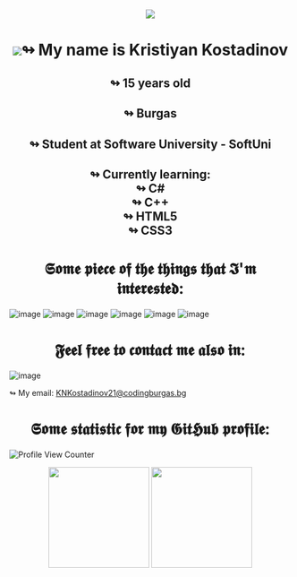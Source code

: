 <h1 align="center">
   <img src="https://readme-typing-svg.herokuapp.com/?font=Montserrat&color=3695F7&size=32&center=true&vCenter=true&lines=Hello%2C+World!;My+name+is+Kristiyan.;Welcome+to+my+profile!%22%3E">
</h1>
<h1 align="center">
          <img src="https://github-profile-trophy.vercel.app/?username=KNKostadinov21&theme=radical&column=7%22%3E>
      </h1>
<h2 align="center">↬ My name is Kristiyan Kostadinov</h2> 
  <h2 align="center">↬ 15 years old </h2> 
  <h2 align="center">↬ Burgas </h2> 
  <h2 align="center">↬ Student at Software University - SoftUni </h2>
<h2 align="center">↬ Currently learning:
<br>
↬ C#
<br>
↬ C++
<br>
↬ HTML5
<br>
↬ CSS3
 </h2>

<h1 align="center">𝕾𝖔𝖒𝖊 𝖕𝖎𝖊𝖈𝖊 𝖔𝖋 𝖙𝖍𝖊 𝖙𝖍𝖎𝖓𝖌𝖘 𝖙𝖍𝖆𝖙 𝕴'𝖒 𝖎𝖓𝖙𝖊𝖗𝖊𝖘𝖙𝖊𝖉: </h1>
 
![image](https://img.shields.io/badge/Visual_Studio-5C2D91?style=for-the-badge&logo=visual%20studio&logoColor=white)
![image](https://img.shields.io/badge/C%23-239120?style=for-the-badge&logo=c-sharp&logoColor=white)
![image](https://img.shields.io/badge/.NET-512BD4?style=for-the-badge&logo=dotnet&logoColor=white)
![image](https://img.shields.io/badge/c++-512BD4?style=for-the-badge&logo=dotnet&logoColor=white)
![image](https://img.shields.io/badge/GIT-E44C30?style=for-the-badge&logo=git&logoColor=white)
![image](https://img.shields.io/badge/photo-Shoots-white?style=for-the-badge&logo=appveyor)

<h1 align="center">𝕱𝖊𝖊𝖑 𝖋𝖗𝖊𝖊 𝖙𝖔 𝖈𝖔𝖓𝖙𝖆𝖈𝖙 𝖒𝖊 𝖆𝖑𝖘𝖔 𝖎𝖓: </h1> 

![image](https://img.shields.io/badge/Outlook-5C2D91?style=for-the-badge&logo=outlook&logoColor=white)

↬ My email: KNKostadinov21@codingburgas.bg

<h1 align="center">𝕾𝖔𝖒𝖊 𝖘𝖙𝖆𝖙𝖎𝖘𝖙𝖎𝖈 𝖋𝖔𝖗 𝖒𝖞 𝕲𝖎𝖙𝕳𝖚𝖇 𝖕𝖗𝖔𝖋𝖎𝖑𝖊: </h1>

![Profile View Counter](https://komarev.com/ghpvc/?username=deniitooou&style=for-the-badge&color=blue)

  <p align="center">
    <img src="https://github-readme-stats.vercel.app/api?username=KNKostadinov21&theme=radical&show_icons=true" height="180">
    <a href="https://github.com/anuraghazra/github-readme-stats%22%3E
      <img src="https://github-readme-stats.vercel.app/api/top-langs/?username=KNKostadinov21&layout=compact&theme=radical"  height="180">
      <img src="https://github-readme-stats.vercel.app/api/top-langs/?username=KNKostadinov21&layout=compact&theme=radical" height ="180">
    </a>
   </p>
